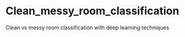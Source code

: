 # Clean_messy_room_classification
 Clean vs messy room classification with deep learning techniques
